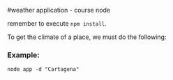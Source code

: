#weather application - course node

remember to execute `npm install`.

To get the climate of a place, we must do the following:

### Example:

```
node app -d "Cartagena"
```
